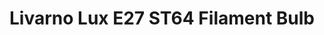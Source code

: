 ---
date_added: 2021-07-25
model: HG06463A
vendor: Lidl
title: Livarno Lux E27 ST64 Filament Bulb
category: light
supports: on/off, brightness
zigbeemodel: ['TS0501A','_TZ3000_j2w1dw29']
compatible: [z2m]
mlink: https://www.lidl.com/
link: 
---